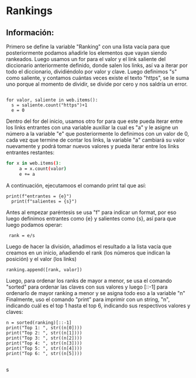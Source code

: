 # Rankings
## Información:
Primero se define la variable "Ranking" con una lista vacía para que posteriormente podamos añadirle los elementos que vayan siendo rankeados.
  Luego usamos un for para el valor y el link saliente del diccionario anteriormente definido, donde salen los links, así va a iterar por todo el diccionario, dividiéndolo por valor y clave.
  Luego definimos "s" como saliente, y contamos cuántas veces existe el texto "https", se le suma uno porque al momento de dividir, se divide por cero y nos saldría un error.
  ```ranking = []

for valor, saliente in web.items():
    s = saliente.count("https")+1
    e = 0
 ```
  
  Dentro del for del inicio, usamos otro for para que este pueda iterar entre los links entrantes con una variable auxiliar la cual es "a" y le asigne un número a la variable "e" que posteriormente lo definimos con un valor de 0, cada vez que termine de contar los links, la variable "a" cambiará su valor nuevamente y podrá tomar nuevos valores y pueda iterar entre los links entrantes restantes:
  
    
```bash
for x in web.items():
     a = x.count(valor)
     e += a 
```

  A continuación, ejecutamoos el comando print tal que así:
  ```
  print(f"entrantes = {e}")
    print(f"salientes = {s}")
  ```
    
   Antes al empezar paréntesis se usa "f" para indicar un format, por eso luego definimos entrantes como {e} y salientes como {s}, así para que luego podamos operar:
   
  ``` rank = e/s```
   
   Luego de hacer la división, añadimos el resultado a la lista vacía que creamos en un inicio, añadiendo el rank (los números que indican la posición) y el valor (los links)
   
  ```ranking.append([rank, valor])```
   
   Luego, para ordenar los ranks de mayor a menor, se usa el comando "sorted" para ordenar las claves con sus valores y luego [::-1] para ordenarlo de mayor ranking a menor y se asigna todo eso a la variable "n"
   Finalmente, uso el comando "print" para imprimir con un string, "n", indicando cuál es el top 1 hasta el top 6, indicando sus respectivos valores y claves:
 ```  
 n = sorted(ranking)[::-1]
print("Top 1: ", str((n[0])))
print("Top 2: ", str((n[1])))
print("Top 3: ", str((n[2])))
print("Top 4: ", str((n[3])))
print("Top 5: ", str((n[4])))
print("Top 6: ", str((n[5])))
   
```
s
